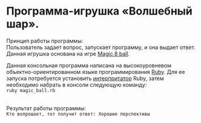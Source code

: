  <html>
  <body>
   <h1>Программа-игрушка «Волшебный шар».</h1>
   Принцип работы программы:
   <br>Пользователь задает вопрос, запускает программу, и она выдает ответ. Данная игрушка основана на игре
   <a href="https://ru.wikipedia.org/wiki/Magic_8_ball">Magic 8 ball</a>.
   <p>
   <p>
    Данная консольная программа написана на высокоуровневом объектно-ориентированном языке программирования
    <a href="https://ru.wikipedia.org/wiki/Ruby">Ruby</a>. Для ее запуска потребуется установить <a href="https://ru.wikibooks.org/wiki/Ruby
      Установка">интерпритатор</a> Ruby, затем необходимо набрать в консоли следующую команду:
    <br><code>ruby magic_ball.rb</code>
    <p>
    <br>Результат работы программы:
    <br>
    <code>Кто вопрошает, тот получит ответ: Хорошие перспективы</code>
 </body>
</html>
